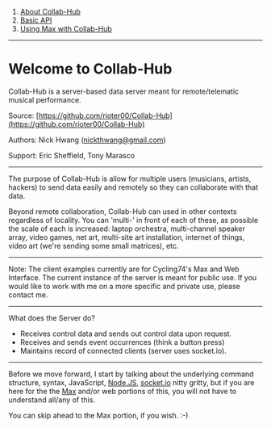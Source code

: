 1. [About Collab-Hub](index.md)
2. [Basic API](api.md)
3. [Using Max with Collab-Hub](max.md)

---
# Welcome to Collab-Hub
Collab-Hub is a server-based data server meant for remote/telematic musical performance.

Source: [https://github.com/rioter00/Collab-Hub](https://github.com/rioter00/Collab-Hub)

Authors: Nick Hwang ([nickthwang@gmail.com](nickthwang@gmail.com))

Support: Eric Sheffield, Tony Marasco

---
The purpose of Collab-Hub is allow for multiple users (musicians, artists, hackers) to send data easily and remotely so they can collaborate with that data. 

Beyond remote collaboration, Collab-Hub can used in other contexts regardless of locality. You can 'multi-' in front of each of these, as possible the scale of each is increased: laptop orchestra, multi-channel speaker array, video games, net art, multi-site art installation, internet of things, video art (we're sending some small matrices), etc.


---
Note: The client examples currently are for Cycling74's Max and Web Interface.
The current instance of the server is meant for public use. If you would like to work with me on a more specific and private use, please contact me. 

---
What does the Server do?

- Receives control data and  sends out control data upon request.
- Receives and sends event occurrences (think a button press)
- Maintains record of connected clients (server uses socket.io).

---
Before we move forward, I start by talking about the underlying command structure, syntax, JavaScript, [Node.JS](https://nodejs.org/), [socket.io](https://socket.io) nitty gritty, but if you are here for the the [Max](https://cycling74.com) and/or web portions of this, you will not have to understand all/any of this. 

You can skip ahead to the Max portion, if you wish. :-)
 

